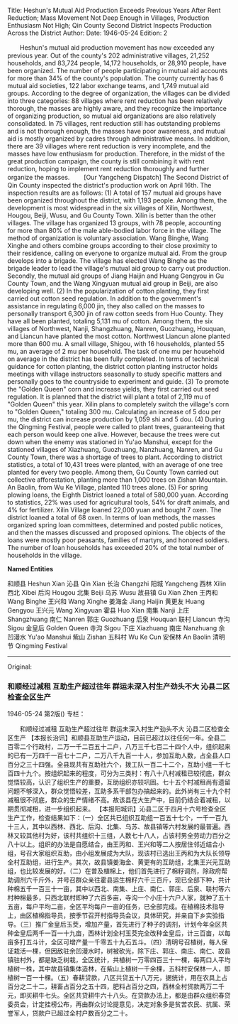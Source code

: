 Title: Heshun's Mutual Aid Production Exceeds Previous Years After Rent Reduction; Mass Movement Not Deep Enough in Villages, Production Enthusiasm Not High; Qin County Second District Inspects Production Across the District
Author:
Date: 1946-05-24
Edition: 2

　　Heshun's mutual aid production movement has now exceeded any previous year. Out of the county's 202 administrative villages, 21,252 households, and 83,724 people, 14,172 households, or 28,910 people, have been organized. The number of people participating in mutual aid accounts for more than 34% of the county's population. The county currently has 6 mutual aid societies, 122 labor exchange teams, and 1,749 mutual aid groups. According to the degree of organization, the villages can be divided into three categories: 88 villages where rent reduction has been relatively thorough, the masses are highly aware, and they recognize the importance of organizing production, so mutual aid organizations are also relatively consolidated. In 75 villages, rent reduction still has outstanding problems and is not thorough enough, the masses have poor awareness, and mutual aid is mostly organized by cadres through administrative means. In addition, there are 39 villages where rent reduction is very incomplete, and the masses have low enthusiasm for production. Therefore, in the midst of the great production campaign, the county is still combining it with rent reduction, hoping to implement rent reduction thoroughly and further organize the masses.
　　[Our Yangcheng Dispatch] The Second District of Qin County inspected the district's production work on April 16th. The inspection results are as follows: (1) A total of 157 mutual aid groups have been organized throughout the district, with 1,193 people. Among them, the development is most widespread in the six villages of Xilin, Northwest, Hougou, Beiji, Wusu, and Gu County Town. Xilin is better than the other villages. The village has organized 13 groups, with 78 people, accounting for more than 80% of the male able-bodied labor force in the village. The method of organization is voluntary association. Wang Binghe, Wang Xinghe and others combine groups according to their close proximity to their residence, calling on everyone to organize mutual aid. From the group develops into a brigade. The village has elected Wang Binghe as the brigade leader to lead the village's mutual aid group to carry out production. Secondly, the mutual aid groups of Jiang Haijin and Huang Gengyou in Gu County Town, and the Wang Xingyuan mutual aid group in Beiji, are also developing well. (2) In the popularization of cotton planting, they first carried out cotton seed regulation. In addition to the government's assistance in regulating 6,000 jin, they also called on the masses to personally transport 6,300 jin of raw cotton seeds from Huo County. They have all been planted, totaling 5,131 mu of cotton. Among them, the six villages of Northwest, Nanji, Shangzhuang, Nanren, Guozhuang, Houquan, and Liancun have planted the most cotton. Northwest Liancun alone planted more than 600 mu. A small village, Shigou, with 16 households, planted 55 mu, an average of 2 mu per household. The task of one mu per household on average in the district has been fully completed. In terms of technical guidance for cotton planting, the district cotton planting instructor holds meetings with village instructors seasonally to study specific matters and personally goes to the countryside to experiment and guide. (3) To promote the "Golden Queen" corn and increase yields, they first carried out seed regulation. It is planned that the district will plant a total of 2,119 mu of "Golden Queen" this year. Xilin plans to completely switch the village's corn to "Golden Queen," totaling 300 mu. Calculating an increase of 5 dou per mu, the district can increase production by 1,059 shi and 5 dou. (4) During the Qingming Festival, people were called to plant trees, guaranteeing that each person would keep one alive. However, because the trees were cut down when the enemy was stationed in Yu'ao Manshui, except for the stationed villages of Xiazhuang, Guozhuang, Nanzhuang, Nanren, and Gu County Town, there was a shortage of trees to plant. According to district statistics, a total of 10,431 trees were planted, with an average of one tree planted for every two people. Among them, Gu County Town carried out collective afforestation, planting more than 1,000 trees on Zishan Mountain. An Baolin, from Wu Ke Village, planted 110 trees alone. (5) For spring plowing loans, the Eighth District loaned a total of 580,000 yuan. According to statistics, 22% was used for agricultural tools, 54% for draft animals, and 4% for fertilizer. Xilin Village loaned 22,000 yuan and bought 7 oxen. The district loaned a total of 68 oxen. In terms of loan methods, the masses organized spring loan committees, determined and posted public notices, and then the masses discussed and proposed opinions. The objects of the loans were mostly poor peasants, families of martyrs, and honored soldiers. The number of loan households has exceeded 20% of the total number of households in the village.

**Named Entities**

和顺县	Heshun Xian
沁县	Qin Xian
长治	Changzhi
阳城	Yangcheng
西林	Xilin
西北	Xibei
后沟	Hougou
北集	Beiji
乌苏	Wusu
故县镇	Gu Xian Zhen
王丙和	Wang Binghe
王兴和	Wang Xinghe
姜海金	Jiang Haijin
黄更友	Huang Gengyou
王兴元	Wang Xingyuan
霍县	Huo Xian
南集	Nanji
上庄	Shangzhuang
南仁	Nanren
郭庄	Guozhuang
后泉	Houquan
联村	Liancun
寺沟	Sigou
金皇后	Golden Queen
寺沟	Sigou
下庄	Xiazhuang
南庄	Nanzhuang
余凹漫水	Yu'ao Manshui
紫山	Zishan
五科村	Wu Ke Cun
安保林	An Baolin
清明节 Qingming Festival



<hr /> 

Original: 


### 和顺经过减租  互助生产超过往年  群运未深入村生产劲头不大  沁县二区检查全区生产

1946-05-24
第2版()
专栏：

　　和顺经过减租
    互助生产超过往年
    群运未深入村生产劲头不大
    沁县二区检查全区生产
    【本报长治讯】和顺县互助生产运动，目前已超过以往任何一年。全县二百零二个行政村，二万一千二百五十二户，八万三千七百二十四个人中，组织起来的已有一万四千一百七十二户，二万八千九百一十人，参加互助人数，占全县人口百分之三十四强。全县现共有互助社六个，拨工队一百二十二个，互助小组一千七百四十九个。按组织起来的程度，可分为三类村：有八十八村减租已较彻底，群众觉悟较高，认识了组织生产的重要，互助组织亦较巩固。七十五个村减租尚有遗留问题不够深入，群众觉悟较差，互助多系干部包办搞起来的。此外尚有三十九个村减租很不彻底，群众的生产情绪不高。故该县在大生产中，目前仍结合着减租，以期贯彻减租，进一步组织起来。
    【本报阳城讯】沁县二区于四月十六号检查全区生产工作，检查结果如下：（一）全区共已组织互助组一百五十七个，一千一百九十三人，其中以西林、西北、后沟、北集、乌苏、故县镇等六村发展的最普遍。西林又较其他村为好，该村共组织十三组，人数七十八人，占该村男全劳动力百分之八十以上。组织的办法是自愿结合，由王丙和、王兴和等二人按居住邻近结合小组，号召大家组织互助，由小组发展成为大队，现该村已选出王丙和为大队长领导全村互助组，进行生产。其次，故县镇姜海金、黄更有的互助组，北集王兴元互助组，也比较发展的好。（二）在普及植棉上，他们首先进行了棉籽调剂，除政府帮助调剂六千斤外，并号召群众亲往霍县运生棉籽六千三百斤，现已全部下种，共计种棉五千一百三十一亩，其中以西北、南集、上庄、南仁、郭庄、后泉、联村等六村种棉最多，只西北联村即种了六百多亩，寺沟一个小庄十六户人家，就种了五十五亩，每户平均二亩，全区平均每户一亩的任务，已全部完成。在植棉技术指导上，由区植棉指导员，按季节召开村指导员会议，具体研究，并亲自下乡实验指导。（三）推广金皇后玉茭，增加产量，首先进行了种子的调剂，计划今年全区共种金皇后两千一百一十九亩，西林计划全村玉茭完全改种金皇后，计三百亩，以每亩多打五斗计，全区可增产量一千零五十九石五斗。（四）清明号召植树，每人保证栽活一棵，但因敌驻余凹漫水时，树被砍光，除下庄、郭庄、南庄、南仁、故县镇驻村外，都是缺乏树栽，全区统计，共植树一万零四百三十一棵，每两口人平均植树一株，其中故县镇集体造林，在紫山上植树一千余棵，五科村安保林一人，即植树一百一十棵。（五）春耕贷款，八区共贷五十八万元，据统计，用在农具上占百分之二十二，耕畜占百分之五十四，肥料占百分之四，西林全村贷款两万二千元，即买耕牛七头。全区共贷耕牛六十八头。在贷款办法上，都是由群众组织春贷委员会，计定挂榜公布，再由群众讨论提意见，决定对象多是贫苦农民、抗属、荣誉军人，贷款户已超过全村户数百分之二十。
